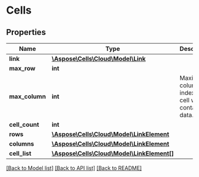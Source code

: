 # Cells

## Properties
Name | Type | Description | Notes
------------ | ------------- | ------------- | -------------
**link** | [**\Aspose\Cells\Cloud\Model\Link**](Link.md) |  | [optional] 
**max_row** | **int** |  | 
**max_column** | **int** | Maximum column index of cell which contains data. | 
**cell_count** | **int** |  | 
**rows** | [**\Aspose\Cells\Cloud\Model\LinkElement**](LinkElement.md) |  | [optional] 
**columns** | [**\Aspose\Cells\Cloud\Model\LinkElement**](LinkElement.md) |  | [optional] 
**cell_list** | [**\Aspose\Cells\Cloud\Model\LinkElement[]**](LinkElement.md) |  | [optional] 

[[Back to Model list]](../README.md#documentation-for-models) [[Back to API list]](../README.md#documentation-for-api-endpoints) [[Back to README]](../README.md)


